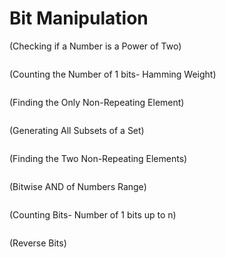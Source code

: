 # Bit Manipulation

(Checking if a Number is a Power of Two)

```python

```

(Counting the Number of 1 bits- Hamming Weight)

```python

```

(Finding the Only Non-Repeating Element)

```python

```

(Generating All Subsets of a Set)

```python

```

(Finding the Two Non-Repeating Elements)

```python

```

(Bitwise AND of Numbers Range)

```python

```

(Counting Bits- Number of 1 bits up to n)

```python

```

(Reverse Bits)

```python

```
